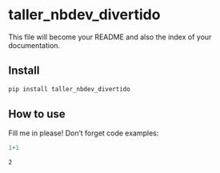 # taller_nbdev_divertido


<!-- WARNING: THIS FILE WAS AUTOGENERATED! DO NOT EDIT! -->

This file will become your README and also the index of your
documentation.

## Install

``` sh
pip install taller_nbdev_divertido
```

## How to use

Fill me in please! Don’t forget code examples:

``` python
1+1
```

    2

